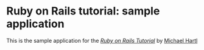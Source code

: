 # Ruby on Rails tutorial: sample application

This is the sample application for the [*Ruby on Rails Tutorial*](http://railstutorial.org/)
by [Michael Hartl](http://michaelhartl.com)
